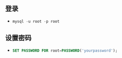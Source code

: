 ## 登录

* ```sql
  mysql -u root -p root
  ```

## 设置密码

* ```sql
  SET PASSWORD FOR root=PASSWORD('yourpassword');
  ```

